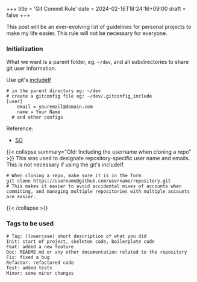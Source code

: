 +++
title = 'Git Commit Rule'
date = 2024-02-16T18:24:16+09:00
draft = false
+++

This post will be an ever-evolving list of guidelines for personal projects to make my life easier. This rule will not be necessary for everyone.

### Initialization
What we want is a parent folder, eg. `~/dev`, and all subdirectories to share git user information.

Use git's [includeIf](https://git-scm.com/docs/git-config#_conditional_includes) 
``` shell
# in the parent directory eg: ~/dev
# create a gitconfig file eg: ~/dev/.gitconfig_include
[user]
	email = youremail@domain.com
	name = Your Name
  # and other configs
```
Reference:
- [SO](https://stackoverflow.com/questions/21307793/set-git-config-values-for-all-child-folders)

{{< collapse summary="Old: Including the username when cloning a repo" >}}
This was used to designate repository-specific user name and emails.
This is not necessary if using the git's includeIf.
``` shell
# When cloning a repo, make sure it is in the form
git clone https://username@github.com/username/repository.git
# This makes it easier to avoid accidental mixes of accounts when commiting, and managing multiple repositories with multiple accounts are easier.
```
{{< /collapse >}}

### Tags to be used
``` shell
# Tag: (lowercase) short description of what you did
Init: start of project, skeleton code, boilerplate code
Feat: added a new feature
Doc: README.md or any other documentation related to the repository
Fix: fixed a bug
Refactor: refactored code
Test: added tests
Minor: some minor changes
```
